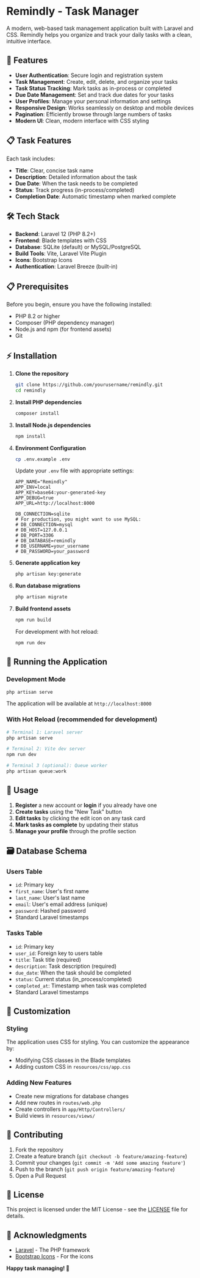 # Remindly - Task Manager

A modern, web-based task management application built with Laravel and CSS. Remindly helps you organize and track your daily tasks with a clean, intuitive interface.

## 🚀 Features

- **User Authentication**: Secure login and registration system
- **Task Management**: Create, edit, delete, and organize your tasks
- **Task Status Tracking**: Mark tasks as in-process or completed
- **Due Date Management**: Set and track due dates for your tasks
- **User Profiles**: Manage your personal information and settings
- **Responsive Design**: Works seamlessly on desktop and mobile devices
- **Pagination**: Efficiently browse through large numbers of tasks
- **Modern UI**: Clean, modern interface with CSS styling

## 📋 Task Features

Each task includes:
- **Title**: Clear, concise task name
- **Description**: Detailed information about the task
- **Due Date**: When the task needs to be completed
- **Status**: Track progress (in-process/completed)
- **Completion Date**: Automatic timestamp when marked complete

## 🛠️ Tech Stack

- **Backend**: Laravel 12 (PHP 8.2+)
- **Frontend**: Blade templates with CSS
- **Database**: SQLite (default) or MySQL/PostgreSQL
- **Build Tools**: Vite, Laravel Vite Plugin
- **Icons**: Bootstrap Icons
- **Authentication**: Laravel Breeze (built-in)

## 📋 Prerequisites

Before you begin, ensure you have the following installed:

- PHP 8.2 or higher
- Composer (PHP dependency manager)
- Node.js and npm (for frontend assets)
- Git

## ⚡ Installation

1. **Clone the repository**
   ```bash
   git clone https://github.com/yourusername/remindly.git
   cd remindly
   ```

2. **Install PHP dependencies**
   ```bash
   composer install
   ```

3. **Install Node.js dependencies**
   ```bash
   npm install
   ```

4. **Environment Configuration**
   ```bash
   cp .env.example .env
   ```

   Update your `.env` file with appropriate settings:
   ```env
   APP_NAME="Remindly"
   APP_ENV=local
   APP_KEY=base64:your-generated-key
   APP_DEBUG=true
   APP_URL=http://localhost:8000

   DB_CONNECTION=sqlite
   # For production, you might want to use MySQL:
   # DB_CONNECTION=mysql
   # DB_HOST=127.0.0.1
   # DB_PORT=3306
   # DB_DATABASE=remindly
   # DB_USERNAME=your_username
   # DB_PASSWORD=your_password
   ```

5. **Generate application key**
   ```bash
   php artisan key:generate
   ```

6. **Run database migrations**
   ```bash
   php artisan migrate
   ```

7. **Build frontend assets**
   ```bash
   npm run build
   ```
   For development with hot reload:
   ```bash
   npm run dev
   ```

## 🚀 Running the Application

### Development Mode
```bash
php artisan serve
```
The application will be available at `http://localhost:8000`

### With Hot Reload (recommended for development)
```bash
# Terminal 1: Laravel server
php artisan serve

# Terminal 2: Vite dev server
npm run dev

# Terminal 3 (optional): Queue worker
php artisan queue:work
```

## 📖 Usage

1. **Register** a new account or **login** if you already have one
2. **Create tasks** using the "New Task" button
3. **Edit tasks** by clicking the edit icon on any task card
4. **Mark tasks as complete** by updating their status
5. **Manage your profile** through the profile section

## 🗃️ Database Schema

### Users Table
- `id`: Primary key
- `first_name`: User's first name
- `last_name`: User's last name
- `email`: User's email address (unique)
- `password`: Hashed password
- Standard Laravel timestamps

### Tasks Table
- `id`: Primary key
- `user_id`: Foreign key to users table
- `title`: Task title (required)
- `description`: Task description (required)
- `due_date`: When the task should be completed
- `status`: Current status (in_process/completed)
- `completed_at`: Timestamp when task was completed
- Standard Laravel timestamps

## 🎨 Customization

### Styling
The application uses CSS for styling. You can customize the appearance by:
- Modifying CSS classes in the Blade templates
- Adding custom CSS in `resources/css/app.css`

### Adding New Features
- Create new migrations for database changes
- Add new routes in `routes/web.php`
- Create controllers in `app/Http/Controllers/`
- Build views in `resources/views/`

## 🤝 Contributing

1. Fork the repository
2. Create a feature branch (`git checkout -b feature/amazing-feature`)
3. Commit your changes (`git commit -m 'Add some amazing feature'`)
4. Push to the branch (`git push origin feature/amazing-feature`)
5. Open a Pull Request

## 📝 License

This project is licensed under the MIT License - see the [LICENSE](LICENSE) file for details.

## 🙏 Acknowledgments

- [Laravel](https://laravel.com/) - The PHP framework
- [Bootstrap Icons](https://icons.getbootstrap.com/) - For the icons


**Happy task managing! 🎯**
